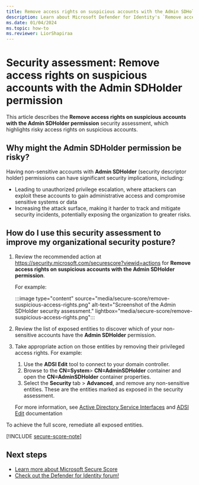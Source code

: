 ```yaml
---
title: Remove access rights on suspicious accounts with the Admin SDHolder permission | Microsoft Defender for Identity
description: Learn about Microsoft Defender for Identity's `Remove access rights on suspicious accounts with the Admin SDHolder permission` security assessment in Microsoft Secure Score.
ms.date: 01/04/2024
ms.topic: how-to
ms.reviewer: LiorShapiraa
---
```


# Security assessment: Remove access rights on suspicious accounts with the Admin SDHolder permission

This article describes the **Remove access rights on suspicious accounts with the Admin SDHolder permission** security assessment, which highlights risky access rights on suspicious accounts.

## Why might the Admin SDHolder permission be risky?

Having non-sensitive accounts with **Admin SDHolder** (security descriptor holder) permissions can have significant security implications, including:

- Leading to unauthorized privilege escalation, where attackers can exploit these accounts to gain administrative access and compromise sensitive systems or data
- Increasing the attack surface, making it harder to track and mitigate security incidents, potentially exposing the organization to greater risks.

## How do I use this security assessment to improve my organizational security posture?

1. Review the recommended action at <https://security.microsoft.com/securescore?viewid=actions> for **Remove access rights on suspicious accounts with the Admin SDHolder permission**.

    For example:

    :::image type="content" source="media/secure-score/remove-suspicious-access-rights.png" alt-text="Screenshot of the Admin SDHolder security assessment." lightbox="media/secure-score/remove-suspicious-access-rights.png":::

1. Review the list of exposed entities to discover which of your non-sensitive accounts have the **Admin SDHolder** permission.

1. Take appropriate action on those entities by removing their privileged access rights. For example:

    1. Use the **ADSI Edit** tool to connect to your domain controller.
    1. Browse to the **CN=System**> **CN=AdminSDHolder** container and open the **CN=AdminSDHolder** container properties.
    1. Select the **Security** tab > **Advanced**, and remove any non-sensitive entities. These are the entities marked as exposed in the security assessment.

    For more information, see [Active Directory Service Interfaces](/windows/win32/adsi/active-directory-service-interfaces-adsi) and [ADSI Edit](/previous-versions/windows/it-pro/windows-server-2003/cc773354(v=ws.10)) documentation

To achieve the full score, remediate all exposed entities.

[!INCLUDE [secure-score-note](../includes/secure-score-note.md)]


## Next steps

- [Learn more about Microsoft Secure Score](/microsoft-365/security/defender/microsoft-secure-score)
- [Check out the Defender for Identity forum!](<https://aka.ms/MDIcommunity>)
